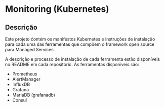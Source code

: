 # Monitoring (Kubernetes)

## Descrição

Este projeto ćontém os manifestos Kubernetes e instruções de instalação para cada uma das ferramentas que compõem o framework open source para Managed Services.

A descrição e processo de instalação de cada ferramenta estão disponíveis no README em cada repositório. 
As ferramentas disponíveis são:

- Prometheus
- AlertManager
- InfluxDB
- Grafana
- MariaDB (grafanadb)
- Consul
